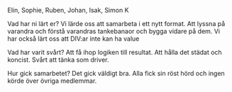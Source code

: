 Elin, Sophie, Ruben, Johan, Isak, Simon K

Vad har ni lärt er?
 Vi lärde oss att samarbeta i ett nytt format. Att lyssna på varandra och förstå varandras tankebanaor och bygga vidare på dem. Vi har också lärt oss att DIV:ar inte kan ha value


Vad har varit svårt?
 Att få ihop logiken till resultat. Att hålla det städat och koncist. Svårt att tänka som driver. 

Hur gick samarbetet?
 Det gick väldigt bra. Alla fick sin röst hörd och ingen körde över övriga medlemmar. 